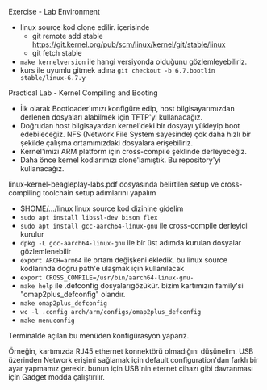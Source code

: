 
Exercise - Lab Environment

- linux source kod clone edilir. içerisinde 
    - git remote add stable https://git.kernel.org/pub/scm/linux/kernel/git/stable/linux
    - git fetch stable
- `make kernelversion` ile hangi versiyonda olduğunu gözlemleyebiliriz.
- kurs ile uyumlu gitmek adına `git checkout -b 6.7.bootlin stable/linux-6.7.y` 


Practical Lab - Kernel Compiling and Booting

- İlk olarak Bootloader'ımızı konfigüre edip, host bilgisayarımızdan derlenen dosyaları alabilmek için TFTP'yi kullanacağız.
- Doğrudan host bilgisayardan kernel'deki bir dosyayı yükleyip boot edebileceğiz. NFS (Network File System sayesinde) çok daha hızlı bir şekilde çalışma ortamımızdaki dosyalara erişebiliriz.
- Kernel'imizi ARM platform için cross-compile şeklinde derleyeceğiz.
- Daha önce kernel kodlarımızı clone'lamıştık. Bu repository'yi kullanacağız.

linux-kernel-beagleplay-labs.pdf dosyasında belirtilen setup ve cross-compiling toolchain setup adımlarını yapalım
- $HOME/.../linux linux source kod dizinine gidelim
- `sudo apt install libssl-dev bison flex`
- `sudo apt install gcc-aarch64-linux-gnu` ile cross-compile derleyici kurulur
- `dpkg -L gcc-aarch64-linux-gnu` ile bir üst adımda kurulan dosyalar gözlemlenebilir
- `export ARCH=arm64` ile ortam değişkeni ekledik. bu linux source kodlarında doğru path'e ulaşmak için kullanılacak
- `export CROSS_COMPILE=/usr/bin/aarch64-linux-gnu-`
- `make help` ile .defconfig dosyalarıgözükür. bizim kartımızın family'si "omap2plus_defconfig" olandır.
- `make omap2plus_defconfig`
- `wc -l .config arch/arm/configs/omap2plus_defconfig`
- `make menuconfig`

Terminalde açılan bu menüden konfigürasyon yaparız. 

Örneğin, kartımızda RJ45 ethernet konnektörü olmadığını düşünelim. USB üzerinden Network erişimi sağlamak için default configuration'dan farklı bir ayar yapmamız gerekir. bunun için USB'nin eternet cihazı gibi davranması için Gadget modda çalıştırılır.
